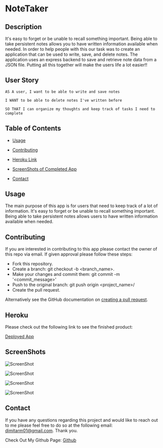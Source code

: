 # NoteTaker

## Description

It's easy to forget or be unable to recall something important. Being able to take persistent notes allows you to have written information available when needed. In order to help people with this our task was to create an application that can be used to write, save, and delete notes. The application uses an express backend to save and retrieve note data from a JSON file. Putting all this together will make the users life a lot easier!!

## User Story

```
AS A user, I want to be able to write and save notes

I WANT to be able to delete notes I've written before

SO THAT I can organize my thoughts and keep track of tasks I need to complete
```

## Table of Contents

* [Usage](#usage)

* [Contributing](#Contributing)

* [Heroku Link](#heroku)

* [ScreenShots of Completed App](#screenshots)

* [Contact](#contact)

## Usage

The main purpose of this app is for users that need to keep track of a lot of information. It's easy to forget or be unable to recall something important. Being able to take persistent notes allows users to have written information available when needed.

## Contributing

If you are interested in contributing to this app please contact the owner of this repo via email. If given approval please follow these steps:

* Fork this repository.
* Create a branch: git checkout -b <branch_name>.
* Make your changes and commit them: git commit -m '<commit_message>'
* Push to the original branch: git push origin <project_name>/<location>
* Create the pull request.

Alternatively see the GitHub documentation on [creating a pull request](https://docs.github.com/en/free-pro-team@latest/github/collaborating-with-issues-and-pull-requests/creating-a-pull-request).

## Heroku

Please check out the following link to see the finished product:

[Deployed App]()

## ScreenShots

![ScreenShot]()

![ScreenShot]()

![ScreenShot]()

![ScreenShot]()

## Contact
If you have any questions regarding this project and would like to reach out to me please feel free to do so at the following email: dimitarm01@gmail.com. Thank you.

Check Out My Github Page:
[Github](https://github.com/dspark8916)